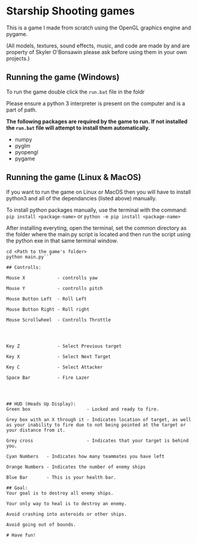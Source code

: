 # Starship Shooting games
This is a game I made from scratch using the OpenGL graphics engine and pygame.

(All models, textures, sound effects, music, and code are made by and are property of Skyler O'Bonsawin please ask before using them in your own projects.)

## Running the game (Windows)
To run the game double click the ```run.bat``` file in the foldr

Please ensure a python 3 interpreter is present on the computer and is a part of path.

**The following packages are required by the game to run. If not installed the ```run.bat``` file will attempt to install them automatically.**
* numpy
* pyglm
* pyopengl
* pygame

## Running the game (Linux & MacOS)
If you want to run the game on Linux or MacOS then you will have to install python3 and all of the dependancies (listed above) manually.

To install python packages manually, use the terminal with the command:
```pip install <package-name>```
or
```python -m pip install <package-name>```

After installing everyting, open the terminal, set the common directory as the folder where the main.py script is located and then run the script using the python exe in that same terminal window.
```
cd <Path to the game's folder>
python main.py```

## Controlls:

Mouse X            - controlls yaw

Mouse Y            - controlls pitch

Mouse Button Left  - Roll Left

Mouse Button Right - Roll right

Mouse Scrollwheel  - Controlls Throttle




Key Z              - Select Previous target

Key X              - Select Next Target

Key C              - Select Attacker

Space Bar          - Fire Lazer




## HUD (Heads Up Display):
Green box                     - Locked and ready to fire.

Grey box with an X through it - Indicates location of target, as well as your inability to fire due to not being pointed at the target or your distance from it.

Grey cross                    - Indicates that your target is behind you.

Cyan Numbers   - Indicates how many teammates you have left

Orange Numbers - Indicates the number of enemy ships

Blue Bar       - This is your health bar.

## Goal:
Your goal is to destroy all enemy ships.

Your only way to heal is to destroy an enemy.

Avoid crashing into asteroids or other ships.

Avoid going out of bounds.

# Have fun!
